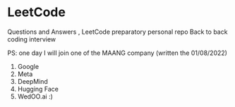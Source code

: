 # LeetCode
Questions and Answers , LeetCode preparatory personal repo 
Back to back coding interview 


PS: one day I will join one of the MAANG company (written the 01/08/2022)
1. Google
2. Meta
3. DeepMind
4. Hugging Face
5. WedOO.ai :)




